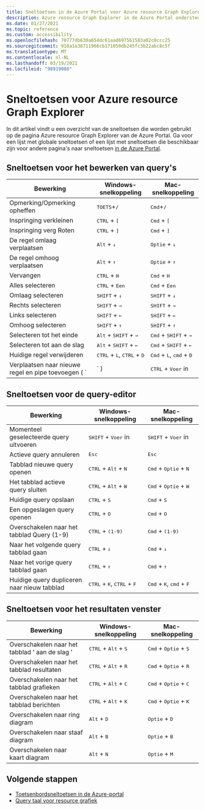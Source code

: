 ```yaml
---
title: Sneltoetsen in de Azure Portal voor Azure resource Graph Explorer
description: Azure resource Graph Explorer in de Azure Portal ondersteunt sneltoetsen waarmee u acties kunt uitvoeren en navigeren.
ms.date: 01/27/2021
ms.topic: reference
ms.custom: accessibility
ms.openlocfilehash: 70777db630a654dc61aad697561583a02c0ccc25
ms.sourcegitcommit: 910a1a38711966cb171050db245fc3b22abc8c5f
ms.translationtype: MT
ms.contentlocale: nl-NL
ms.lasthandoff: 03/19/2021
ms.locfileid: "98919088"
---
```

# <a name="keyboard-shortcuts-for-azure-resource-graph-explorer"></a>Sneltoetsen voor Azure resource Graph Explorer

In dit artikel vindt u een overzicht van de sneltoetsen die worden gebruikt op de pagina Azure resource Graph Explorer van de Azure Portal. Ga voor een lijst met globale sneltoetsen of een lijst met sneltoetsen die beschikbaar zijn voor andere pagina's naar sneltoetsen [in de Azure Portal](../../../azure-portal/azure-portal-keyboard-shortcuts.md).

## <a name="keyboard-shortcuts-for-editing-queries"></a>Sneltoetsen voor het bewerken van query's

| Bewerking | Windows-snelkoppeling | Mac-snelkoppeling |
|---|---|---|
|Opmerking/Opmerking opheffen |<kbd>TOETS</kbd>+<kbd>/</kbd> | <kbd>Cmd</kbd>+<kbd>/</kbd> |
|Inspringing verkleinen |<kbd>CTRL</kbd> + <kbd>[</kbd> |<kbd>Cmd</kbd> + <kbd>[</kbd> |
|Inspringing verg Roten |<kbd>CTRL</kbd> + <kbd>]</kbd> |<kbd>Cmd</kbd> + <kbd>]</kbd> |
|De regel omlaag verplaatsen |<kbd>Alt</kbd> + <kbd>↓</kbd> |<kbd>Optie</kbd> + <kbd>↓</kbd> |
|De regel omhoog verplaatsen |<kbd>Alt</kbd> + <kbd>↑</kbd> |<kbd>Optie</kbd> + <kbd>↑</kbd> |
|Vervangen |<kbd>CTRL</kbd> + <kbd>H</kbd> |<kbd>Cmd</kbd> + <kbd>H</kbd> |
|Alles selecteren |<kbd>CTRL</kbd> + <kbd>Een</kbd> |<kbd>Cmd</kbd> + <kbd>Een</kbd> |
|Omlaag selecteren |<kbd>SHIFT</kbd> + <kbd>↓</kbd> |<kbd>SHIFT</kbd> + <kbd>↓</kbd> |
|Rechts selecteren |<kbd>SHIFT</kbd> + <kbd>→</kbd> |<kbd>SHIFT</kbd> + <kbd>→</kbd> |
|Links selecteren |<kbd>SHIFT</kbd> + <kbd>←</kbd> |<kbd>SHIFT</kbd> + <kbd>←</kbd> |
|Omhoog selecteren |<kbd>SHIFT</kbd> + <kbd>↑</kbd> |<kbd>SHIFT</kbd> + <kbd>↑</kbd> |
|Selecteren tot het einde |<kbd>Alt</kbd> + <kbd>SHIFT</kbd> + <kbd>→</kbd> |<kbd>Cmd</kbd> + <kbd>SHIFT</kbd> + <kbd>→</kbd> |
|Selecteren tot aan de slag |<kbd>Alt</kbd> + <kbd>SHIFT</kbd> + <kbd>←</kbd> |<kbd>Cmd</kbd> + <kbd>SHIFT</kbd> + <kbd>←</kbd> |
|Huidige regel verwijderen |<kbd>CTRL</kbd> + <kbd>L</kbd>, <kbd>CTRL</kbd> + <kbd>D</kbd>  |<kbd>Cmd</kbd> + <kbd>L</kbd>, <kbd>cmd</kbd> + <kbd>D</kbd> |
|Verplaatsen naar nieuwe regel en pipe toevoegen ( `|` ) |<kbd>CTRL</kbd> + <kbd>Voer</kbd> in |<kbd>Cmd</kbd> + <kbd>Voer</kbd> in |

## <a name="keyboard-shortcuts-for-the-query-editor"></a>Sneltoetsen voor de query-editor

| Bewerking | Windows-snelkoppeling | Mac-snelkoppeling |
|---|---|---|
|Momenteel geselecteerde query uitvoeren |<kbd>SHIFT</kbd> + <kbd>Voer</kbd> in | <kbd>SHIFT</kbd> + <kbd>Voer</kbd> in |
|Actieve query annuleren |<kbd>Esc</kbd> | <kbd>Esc</kbd> |
|Tabblad nieuwe query openen |<kbd>CTRL</kbd> + <kbd>Alt</kbd> + <kbd>N</kbd> | <kbd>Cmd</kbd> + <kbd>Optie</kbd> + <kbd>N</kbd> |
|Het tabblad actieve query sluiten |<kbd>CTRL</kbd> + <kbd>Alt</kbd> + <kbd>W</kbd> | <kbd>Cmd</kbd> + <kbd>Optie</kbd> + <kbd>W</kbd> |
|Huidige query opslaan |<kbd>CTRL</kbd> + <kbd>S</kbd> | <kbd>Cmd</kbd> + <kbd>S</kbd> |
|Een opgeslagen query openen |<kbd>CTRL</kbd> + <kbd>O</kbd> | <kbd>Cmd</kbd> + <kbd>O</kbd> |
|Overschakelen naar het tabblad Query (1-9) |<kbd>CTRL</kbd> + <kbd>(1-9)</kbd> | <kbd>Cmd</kbd> + <kbd>(1-9)</kbd> |
|Naar het volgende query tabblad gaan |<kbd>CTRL</kbd> + <kbd>↓</kbd> | <kbd>Cmd</kbd> + <kbd>↓</kbd> |
|Naar het vorige query tabblad gaan |<kbd>CTRL</kbd> + <kbd>↑</kbd> | <kbd>Cmd</kbd> + <kbd>↑</kbd> |
|Huidige query dupliceren naar nieuw tabblad |<kbd>CTRL</kbd> + <kbd>K</kbd>, <kbd>CTRL</kbd> + <kbd>F</kbd> | <kbd>Cmd</kbd> + <kbd>K</kbd>, <kbd>cmd</kbd> + <kbd>F</kbd> |

## <a name="keyboard-shortcuts-for-the-results-pane"></a>Sneltoetsen voor het resultaten venster

| Bewerking | Windows-snelkoppeling | Mac-snelkoppeling |
|---|---|---|
|Overschakelen naar het tabblad ' aan de slag '  |<kbd>CTRL</kbd> + <kbd>Alt</kbd> + <kbd>S</kbd> | <kbd>Cmd</kbd> + <kbd>Optie</kbd> + <kbd>S</kbd> |
|Overschakelen naar het tabblad resultaten  |<kbd>CTRL</kbd> + <kbd>Alt</kbd> + <kbd>R</kbd> | <kbd>Cmd</kbd> + <kbd>Optie</kbd> + <kbd>R</kbd> |
|Overschakelen naar het tabblad grafieken  |<kbd>CTRL</kbd> + <kbd>Alt</kbd> + <kbd>C</kbd> | <kbd>Cmd</kbd> + <kbd>Optie</kbd> + <kbd>C</kbd> |
|Overschakelen naar het tabblad berichten  |<kbd>CTRL</kbd> + <kbd>Alt</kbd> + <kbd>K</kbd> | <kbd>Cmd</kbd> + <kbd>Optie</kbd> + <kbd>K</kbd> |
|Overschakelen naar ring diagram  |<kbd>Alt</kbd> + <kbd>D</kbd> | <kbd>Optie</kbd> + <kbd>D</kbd> |
|Overschakelen naar staaf diagram  |<kbd>Alt</kbd> + <kbd>B</kbd> | <kbd>Optie</kbd> + <kbd>B</kbd> |
|Overschakelen naar kaart diagram  |<kbd>Alt</kbd> + <kbd>N</kbd> | <kbd>Optie</kbd> + <kbd>M</kbd> |

## <a name="next-steps"></a>Volgende stappen

- [Toetsenbordsneltoetsen in de Azure-portal](../../../azure-portal/azure-portal-keyboard-shortcuts.md)
- [Query taal voor resource grafiek](../concepts/query-language.md)
